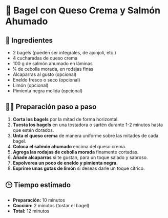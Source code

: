 # 🥯 Bagel con Queso Crema y Salmón Ahumado


## 🧾 Ingredientes
- 2 bagels (pueden ser integrales, de ajonjolí, etc.)
- 4 cucharadas de queso crema
- 100 g de salmón ahumado en láminas
- ¼ de cebolla morada, en rodajas finas
- Alcaparras al gusto (opcional)
- Eneldo fresco o seco (opcional)
- Limón (opcional)
- Pimienta negra molida (opcional)

## 👩‍🍳 Preparación paso a paso

1. **Corta los bagels** por la mitad de forma horizontal.
2. **Tuesta los bagels** en una tostadora o sartén durante 1-2 minutos hasta que estén dorados.
3. **Unta el queso crema** de manera uniforme sobre las mitades de cada bagel.
4. **Coloca el salmón ahumado** encima del queso crema.
5. **Agrega las rodajas de cebolla morada** finamente cortadas.
6. **Añade alcaparras** si te gustan, para un toque salado y sabroso.
7. **Espolvorea un poco de eneldo y pimienta negra.**
8. **Exprime unas gotas de limón** si deseas darle un toque cítrico.

## 🕒 Tiempo estimado
- **Preparación:** 10 minutos  
- **Cocción:** 2 minutos (tostar el bagel)  
- **Total:** 12 minutos
